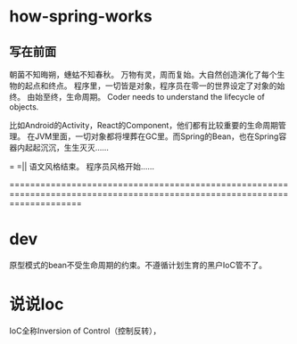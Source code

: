 # how-spring-works
## 写在前面
朝菌不知晦朔，蟪蛄不知春秋。
万物有灵，周而复始。大自然创造演化了每个生物的起点和终点。
程序里，一切皆是对象，程序员在零一的世界设定了对象的始终。
由始至终，生命周期。
Coder needs to understand the lifecycle of objects. 

比如Android的Activity，React的Component，他们都有比较重要的生命周期管理。
在JVM里面，一切对象都将埋葬在GC里。而Spring的Bean，也在Spring容器内起起沉沉，生生灭灭……


= =||
语文风格结束。
程序员风格开始……

==========================================================================================================================


# dev
原型模式的bean不受生命周期的约束。不遵循计划生育的黑户IoC管不了。

# 说说Ioc
IoC全称Inversion of Control（控制反转）， 
